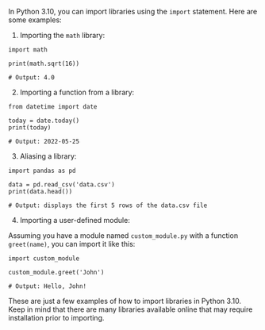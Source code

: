 In Python 3.10, you can import libraries using the `import` statement. Here are some examples:

1. Importing the `math` library:

```
import math

print(math.sqrt(16))

# Output: 4.0
```

2. Importing a function from a library:

```
from datetime import date

today = date.today()
print(today)

# Output: 2022-05-25
```

3. Aliasing a library:

```
import pandas as pd

data = pd.read_csv('data.csv')
print(data.head())

# Output: displays the first 5 rows of the data.csv file
```

4. Importing a user-defined module:

Assuming you have a module named `custom_module.py` with a function `greet(name)`, you can import it like this:

```
import custom_module

custom_module.greet('John')

# Output: Hello, John!
```

These are just a few examples of how to import libraries in Python 3.10. Keep in mind that there are many libraries available online that may require installation prior to importing.